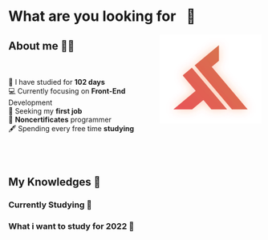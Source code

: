 # What are you looking for⠀👀

<img align="right" width="40%" src="./svg/Logo.svg" alt=""/>

## About me 🚶‍♂️

<br/> <br/>
📅 I have studied for **102 days** <br/>
💻 Currently focusing on **Front-End** Development <br/>
💼 Seeking my **first job** <br/>
📜 **Noncertificates** programmer <br/>
🖋️ Spending every free time **studying** <br/>
<br/> <br/> <br/>

## My Knowledges 🧠

### Currently Studying 📖

### What i want to study for 2022 🔮
